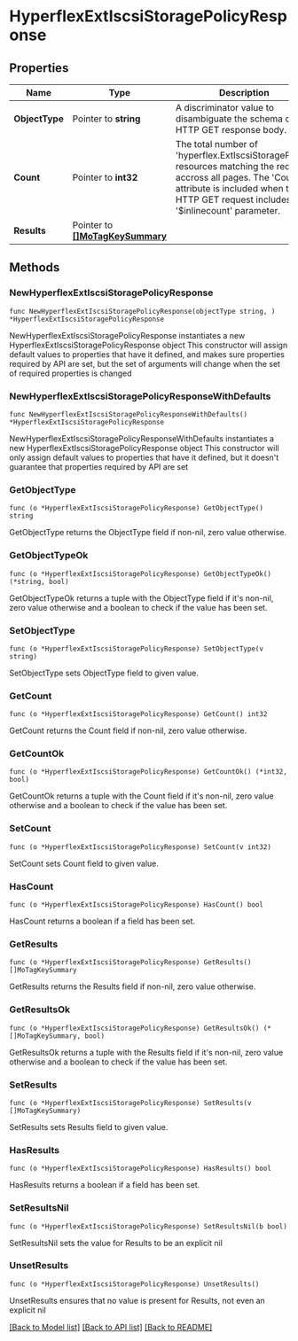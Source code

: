 # HyperflexExtIscsiStoragePolicyResponse

## Properties

Name | Type | Description | Notes
------------ | ------------- | ------------- | -------------
**ObjectType** | Pointer to **string** | A discriminator value to disambiguate the schema of a HTTP GET response body. | 
**Count** | Pointer to **int32** | The total number of &#39;hyperflex.ExtIscsiStoragePolicy&#39; resources matching the request, accross all pages. The &#39;Count&#39; attribute is included when the HTTP GET request includes the &#39;$inlinecount&#39; parameter. | [optional] 
**Results** | Pointer to [**[]MoTagKeySummary**](mo.TagKeySummary.md) |  | [optional] 

## Methods

### NewHyperflexExtIscsiStoragePolicyResponse

`func NewHyperflexExtIscsiStoragePolicyResponse(objectType string, ) *HyperflexExtIscsiStoragePolicyResponse`

NewHyperflexExtIscsiStoragePolicyResponse instantiates a new HyperflexExtIscsiStoragePolicyResponse object
This constructor will assign default values to properties that have it defined,
and makes sure properties required by API are set, but the set of arguments
will change when the set of required properties is changed

### NewHyperflexExtIscsiStoragePolicyResponseWithDefaults

`func NewHyperflexExtIscsiStoragePolicyResponseWithDefaults() *HyperflexExtIscsiStoragePolicyResponse`

NewHyperflexExtIscsiStoragePolicyResponseWithDefaults instantiates a new HyperflexExtIscsiStoragePolicyResponse object
This constructor will only assign default values to properties that have it defined,
but it doesn't guarantee that properties required by API are set

### GetObjectType

`func (o *HyperflexExtIscsiStoragePolicyResponse) GetObjectType() string`

GetObjectType returns the ObjectType field if non-nil, zero value otherwise.

### GetObjectTypeOk

`func (o *HyperflexExtIscsiStoragePolicyResponse) GetObjectTypeOk() (*string, bool)`

GetObjectTypeOk returns a tuple with the ObjectType field if it's non-nil, zero value otherwise
and a boolean to check if the value has been set.

### SetObjectType

`func (o *HyperflexExtIscsiStoragePolicyResponse) SetObjectType(v string)`

SetObjectType sets ObjectType field to given value.


### GetCount

`func (o *HyperflexExtIscsiStoragePolicyResponse) GetCount() int32`

GetCount returns the Count field if non-nil, zero value otherwise.

### GetCountOk

`func (o *HyperflexExtIscsiStoragePolicyResponse) GetCountOk() (*int32, bool)`

GetCountOk returns a tuple with the Count field if it's non-nil, zero value otherwise
and a boolean to check if the value has been set.

### SetCount

`func (o *HyperflexExtIscsiStoragePolicyResponse) SetCount(v int32)`

SetCount sets Count field to given value.

### HasCount

`func (o *HyperflexExtIscsiStoragePolicyResponse) HasCount() bool`

HasCount returns a boolean if a field has been set.

### GetResults

`func (o *HyperflexExtIscsiStoragePolicyResponse) GetResults() []MoTagKeySummary`

GetResults returns the Results field if non-nil, zero value otherwise.

### GetResultsOk

`func (o *HyperflexExtIscsiStoragePolicyResponse) GetResultsOk() (*[]MoTagKeySummary, bool)`

GetResultsOk returns a tuple with the Results field if it's non-nil, zero value otherwise
and a boolean to check if the value has been set.

### SetResults

`func (o *HyperflexExtIscsiStoragePolicyResponse) SetResults(v []MoTagKeySummary)`

SetResults sets Results field to given value.

### HasResults

`func (o *HyperflexExtIscsiStoragePolicyResponse) HasResults() bool`

HasResults returns a boolean if a field has been set.

### SetResultsNil

`func (o *HyperflexExtIscsiStoragePolicyResponse) SetResultsNil(b bool)`

 SetResultsNil sets the value for Results to be an explicit nil

### UnsetResults
`func (o *HyperflexExtIscsiStoragePolicyResponse) UnsetResults()`

UnsetResults ensures that no value is present for Results, not even an explicit nil

[[Back to Model list]](../README.md#documentation-for-models) [[Back to API list]](../README.md#documentation-for-api-endpoints) [[Back to README]](../README.md)


